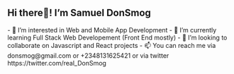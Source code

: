 <h2>Hi there👋! I’m Samuel DonSmog</h2>
- 👀 I’m interested in Web and Mobile App Development
- 🌱 I’m currently learning Full Stack Web Developement (Front End mostly)
- 💞️ I’m looking to collaborate on Javascript and React projects
- 📫 You can reach me via donsmog@gmail.com or +2348131625421 or via twitter https://twitter.com/real_DonSmog

<!---
DonSmog/DonSmog is a ✨ special ✨ repository because its `README.md` (this file) appears on your GitHub profile.
You can click the Preview link to take a look at your changes.
--->
